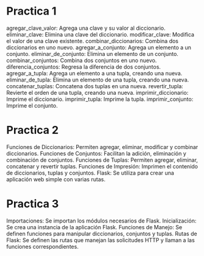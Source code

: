 # Practica 1
agregar_clave_valor: Agrega una clave y su valor al diccionario.
eliminar_clave: Elimina una clave del diccionario.
modificar_clave: Modifica el valor de una clave existente.
combinar_diccionarios: Combina dos diccionarios en uno nuevo.
agregar_a_conjunto: Agrega un elemento a un conjunto.
eliminar_de_conjunto: Elimina un elemento de un conjunto.
combinar_conjuntos: Combina dos conjuntos en uno nuevo.
diferencia_conjuntos: Regresa la diferencia de dos conjuntos.
agregar_a_tupla: Agrega un elemento a una tupla, creando una nueva.
eliminar_de_tupla: Elimina un elemento de una tupla, creando una nueva.
concatenar_tuplas: Concatena dos tuplas en una nueva.
revertir_tupla: Revierte el orden de una tupla, creando una nueva.
imprimir_diccionario: Imprime el diccionario.
imprimir_tupla: Imprime la tupla.
imprimir_conjunto: Imprime el conjunto.
# Practica 2
Funciones de Diccionarios: Permiten agregar, eliminar, modificar y combinar diccionarios.
Funciones de Conjuntos: Facilitan la adición, eliminación y combinación de conjuntos.
Funciones de Tuplas: Permiten agregar, eliminar, concatenar y revertir tuplas.
Funciones de Impresión: Imprimen el contenido de diccionarios, tuplas y conjuntos.
Flask: Se utiliza para crear una aplicación web simple con varias rutas.

# Practica 3
Importaciones: Se importan los módulos necesarios de Flask.
Inicialización: Se crea una instancia de la aplicación Flask.
Funciones de Manejo: Se definen funciones para manipular diccionarios, conjuntos y tuplas.
Rutas de Flask: Se definen las rutas que manejan las solicitudes HTTP y llaman a las funciones correspondientes.
